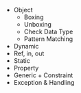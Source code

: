 * Object
    * Boxing
    * Unboxing
    * Check Data Type
    * Pattern Matching
* Dynamic
* Ref, in, out
* Static
* Property
* Generic + Constraint
* Exception & Handling